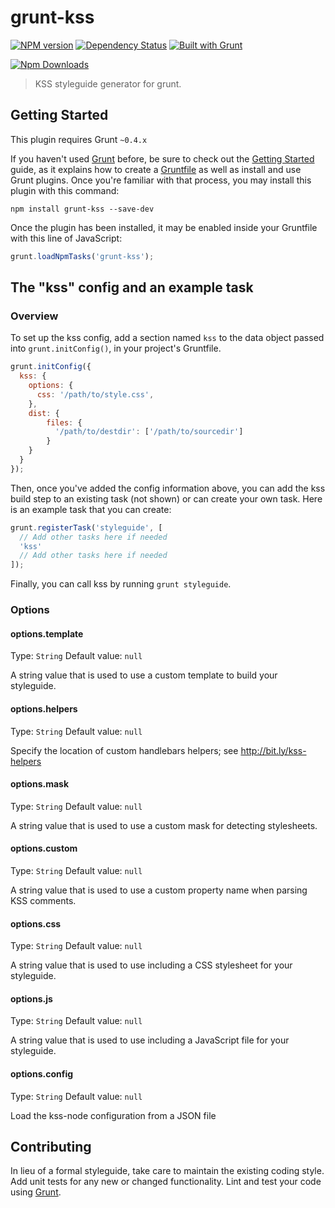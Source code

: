 # grunt-kss
 
[![NPM version](https://badge.fury.io/js/grunt-kss.svg)](http://badge.fury.io/js/grunt-kss)
[![Dependency Status](https://david-dm.org/lidl-ecommerce/grunt-kss.svg)](https://david-dm.org/lidl-ecommerce/grunt-kss)
[![Built with Grunt](https://cdn.gruntjs.com/builtwith.png)](http://gruntjs.com/)

[![Npm Downloads](https://nodei.co/npm/grunt-kss.png?downloads=true&stars=true)](https://nodei.co/npm/grunt-kss.png?downloads=true&stars=true)


> KSS styleguide generator for grunt.

## Getting Started
This plugin requires Grunt `~0.4.x`

If you haven't used [Grunt](http://gruntjs.com/) before, be sure to check out the [Getting Started](http://gruntjs.com/getting-started) guide, as it explains how to create a [Gruntfile](http://gruntjs.com/sample-gruntfile) as well as install and use Grunt plugins. Once you're familiar with that process, you may install this plugin with this command:

```shell
npm install grunt-kss --save-dev
```

Once the plugin has been installed, it may be enabled inside your Gruntfile with this line of JavaScript:

```js
grunt.loadNpmTasks('grunt-kss');
```

## The "kss" config and an example task

### Overview
To set up the kss config, add a section named `kss` to the data object passed into `grunt.initConfig()`, in your project's Gruntfile.

```js
grunt.initConfig({
  kss: {
    options: {
      css: '/path/to/style.css',
    },
    dist: {
	    files: {
	      '/path/to/destdir': ['/path/to/sourcedir']
	    }
  	}
  }
});
```

Then, once you've added the config information above, you can add the kss build step to an existing task (not shown) or can create your own task. Here is an example task that you can create:

```js
grunt.registerTask('styleguide', [
  // Add other tasks here if needed
  'kss'
  // Add other tasks here if needed
]);
```

Finally, you can call kss by running `grunt styleguide`.

### Options

#### options.template
Type: `String`
Default value: `null`

A string value that is used to use a custom template to build your styleguide.

#### options.helpers
Type: `String`
Default value: `null`

Specify the location of custom handlebars helpers; see
http://bit.ly/kss-helpers

#### options.mask
Type: `String`
Default value: `null`

A string value that is used to use a custom mask for detecting stylesheets.

#### options.custom
Type: `String`
Default value: `null`

A string value that is used to use a custom property name when parsing KSS comments.

#### options.css
Type: `String`
Default value: `null`

A string value that is used to use including a CSS stylesheet for your styleguide.

#### options.js
Type: `String`
Default value: `null`

A string value that is used to use including a JavaScript file for your styleguide.

#### options.config
Type: `String`
Default value: `null`

Load the kss-node configuration from a JSON file

## Contributing
In lieu of a formal styleguide, take care to maintain the existing coding style. Add unit tests for any new or changed functionality. Lint and test your code using [Grunt](http://gruntjs.com/).